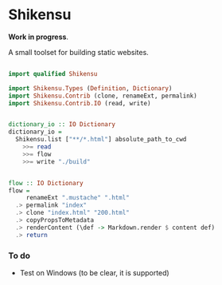 # Shikensu

__Work in progress__.

A small toolset for building static websites.


```haskell

import qualified Shikensu

import Shikensu.Types (Definition, Dictionary)
import Shikensu.Contrib (clone, renameExt, permalink)
import Shikensu.Contrib.IO (read, write)


dictionary_io :: IO Dictionary
dictionary_io =
  Shikensu.list ["**/*.html"] absolute_path_to_cwd
    >>= read
    >>= flow
    >>= write "./build"


flow :: IO Dictionary
flow =
     renameExt ".mustache" ".html"
  .> permalink "index"
  .> clone "index.html" "200.html"
  .> copyPropsToMetadata
  .> renderContent (\def -> Markdown.render $ content def)
  .> return
```



### To do

- Test on Windows (to be clear, it is supported)
